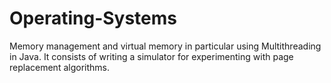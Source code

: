 # Operating-Systems
Memory management and virtual memory in particular using Multithreading in Java. It consists of writing a simulator for experimenting with page replacement  algorithms.

